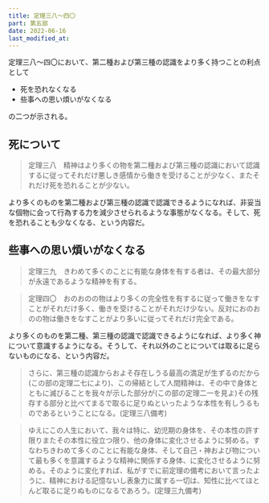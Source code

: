 ```yaml
---
title: 定理三八～四〇
part: 第五部
date: 2022-06-16
last_modified_at: 
---
```


定理三八～四〇において、第二種および第三種の認識をより多く持つことの利点として

- 死を恐れなくなる
- 些事への思い煩いがなくなる

の二つが示される。

## 死について

>定理三八　精神はより多くの物を第二種および第三種の認識において認識するに従ってそれだけ悪しき感情から働きを受けることが少なく、またそれだけ死を恐れることが少ない。

より多くのものを第二種および第三種の認識で認識できるようになれば、非妥当な個物に会って行為する力を減少させられるような事態がなくなる。そして、死を恐れることも少なくなる、という内容だ。

## 些事への思い煩いがなくなる

>定理三九　きわめて多くのことに有能な身体を有する者は、その最大部分が永遠であるような精神を有する。

>定理四〇　おのおのの物はより多くの完全性を有するに従って働きをなすことがそれだけ多く、働きを受けることがそれだけ少ない。反対におのおのの物は働きをなすことがより多いに従ってそれだけ完全である。

より多くのものを第二種、第三種の認識で認識できるようになれば、より多く神について意識するようになる。そうして、それ以外のことについては取るに足らないものになる、という内容だ。

>さらに、第三種の認識からおよそ存在しうる最高の満足が生ずるのだから(この部の定理二七により)、この帰結として人間精神は、その中で身体とともに滅びることを我々が示した部分が(この部の定理二一を見よ)その残存する部分と比べてまるで取るに足りぬといったような本性を有しうるものであるということになる。(定理三八備考)

>ゆえにこの人生において、我々は特に、幼児期の身体を、その本性の許す限りまたその本性に役立つ限り、他の身体に変化させるように努める。すなわちきわめて多くのことに有能な身体、そして自己・神および物について最も多くを意識するような精神に関係する身体、に変化させるように努める。そのように変化すれば、私がすでに前定理の備考において言ったように、精神における記憶ないし表象力に属する一切は、知性に比べてほとんど取るに足りぬものになるであろう。(定理三九備考)

